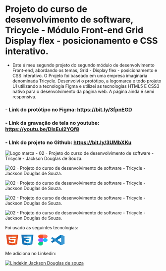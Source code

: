 # Projeto do curso de desenvolvimento de software, Tricycle - Módulo Front-end Grid Display flex - posicionamento e CSS interativo.

 - Este é meu segundo projeto do segundo módulo de desenvolvimento Front-end, abordando os temas, Grid - Display flex - posicionamento e CSS interativo. O Projeto foi baseado em uma empresa imaginária denominada Tricycle. Desenvolvi o protótipo, a logomarca e todo projeto UI utilizando a tecnologia Figma e utilizei as tecnologias HTML5 E CSS3 nativo para o desenvolvimento da página web. A página ainda é semi responsiva.

### - Link do protótipo no Figma: https://bit.ly/3fpnEGD 

### - Link da gravação de tela no youtube: https://youtu.be/DIsEui2YQf8 

### - LInk do projeto no Github: https://bit.ly/3UMbXKu 


<img
  src="https://blogger.googleusercontent.com/img/b/R29vZ2xl/AVvXsEgyBScgMzBarBEOCjxvRHW47B19mVDjKRgknnAA1hoVk_rM_on-qacKc2eh5sq20jqiKvWUcfCBaXg7d9Acm3zkTd8T3Uk7Zfi_zpbKcpSlX-LXCiFLVDWkkICM4GsikslrrwapTCit3qzrdloJc9zc_cxGQz97ThC-jh9SQlvffvApVEs5lUo-SMIA/w640-h640/LogoMarca.png"
  alt="Logo marca - 02 - Projeto do curso de desenvolvimento de software - Tricycle - Jackson Douglas de Souza."
/>

<img
  src="https://blogger.googleusercontent.com/img/b/R29vZ2xl/AVvXsEiGpyiqHdaJBJlCqaRVYEh6sNxecg7GEkQLBUZmS33GNo06aea9f66n_5mgsQ1K0MfHqFx2vHOzYrHW7jJIDHxl1nY70AhK9zA-_hJIeLA5XwvjJJeuS0DrHOBAfR36aqqYbjnjCidSizfl_fLjYYxpEzxSVRpiGcoiup2tDOHM_gCFI6lVa61ovt3Y/w640-h360/001-giphy%20.gif"
  alt="02 - Projeto do curso de desenvolvimento de software - Tricycle - Jackson Douglas de Souza."
/>

<img
  src="https://blogger.googleusercontent.com/img/b/R29vZ2xl/AVvXsEgEGe5KxQPPrVITtUJlJsoPK_mG76WJ1BGz61-F-ARrgIlEiyqSZsFQWr6eexf2w7P6A47FvXJ2c3UIcMA9nlDvexdopqfTUGmf-OUrZfFZZgi5uzi5zIFly4fWRZWCUFjWhkm4gZUTIyxruSXH6vsiS5xQL-UCuf8td0vPrDj4tHVoUrj8ISzHaghY/w640-h360/002-giphy%20.gif"
  alt="02 - Projeto do curso de desenvolvimento de software - Tricycle - Jackson Douglas de Souza."
/>

<img
  src="https://blogger.googleusercontent.com/img/b/R29vZ2xl/AVvXsEifPAmF_Z-72vut5DQ3AaNFEw34Sf5rOYBrjfSW8B9ZFj9ihpm-WD8oWhjAGalbccgxuF5g7zUHgKkStiGSOUDnJfci793N9rQctF1fzKdG-0CyzZ_5xNVnXtoE7h-qDl_twd4zG8CMhWGyN7_NGlvaDng5qaJMDjiyrzzOdEj3cC9VktAuctjUVmPK/w640-h360/003-giphy%20.gif"
  alt="02 - Projeto do curso de desenvolvimento de software - Tricycle - Jackson Douglas de Souza."
/>

<img
  src="https://blogger.googleusercontent.com/img/b/R29vZ2xl/AVvXsEjipVOeAetOPKQHXvH3ajoF6WtDAzeXdREM4QK3oHqnpYDhna_woU266tIFWQhKXMtitglIxVzrt4096_9f2D2DDZc1kHfWcGzDpSDe3CRwDrAWb_6bKXReGXxfiqRtMeE2gRVf4_4SyXJKS-6d2orgg3vMuWhANjipQ9SMygNaBWhZf1gh-OUfvZ0o/w640-h360/004-giphy%20.gif"
  alt="02 - Projeto do curso de desenvolvimento de software - Tricycle - Jackson Douglas de Souza."
/>

  

Foi usado as seguintes tecnologias: 

<p dir="auto">
<img src="https://raw.githubusercontent.com/devicons/devicon/master/icons/html5/html5-original.svg" alt="Jackson Douglas de Souza -HTML" height="35" width="45" >
<img src="https://raw.githubusercontent.com/devicons/devicon/master/icons/css3/css3-original.svg" alt="Jackson Douglas de Souza -CSS" height="35" width="45" >
<img src="https://github.com/devicons/devicon/blob/master/icons/figma/figma-original.svg" alt="Jackson Douglas de Souza -Figma" height="35" width="45">
<img src="https://github.com/devicons/devicon/blob/master/icons/vscode/vscode-original.svg" alt="Jackson Douglas de Souza-vscode" height="35" width="45">
</p>


<p>
Me adiciona no Linkedin: 
<div align-items="left">
<a href="https://www.linkedin.com/in/jacksondouglasdesouza" target="_blank">
<img src="https://img.shields.io/badge/LinkedIn-0077B5?style=for-the-badge&logo=linkedin&logoColor=white" alt=" Lindekin Jackson Douglas de souza" >
</p>
